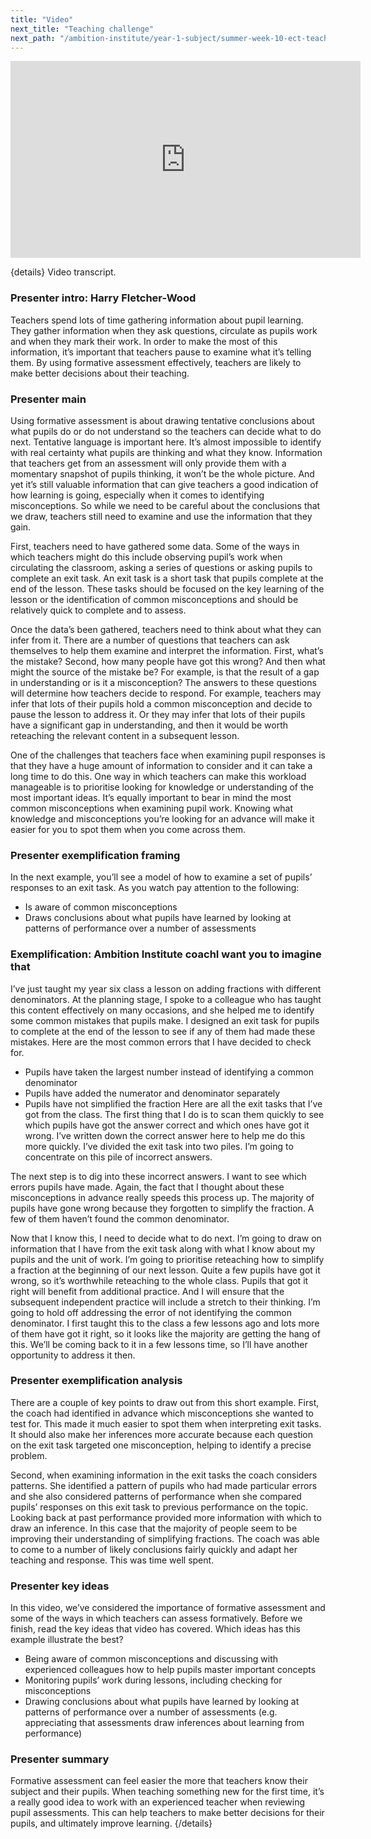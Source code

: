 ```yaml
---
title: "Video"
next_title: "Teaching challenge"
next_path: "/ambition-institute/year-1-subject/summer-week-10-ect-teaching-challenge"
---
```


<iframe width="560" height="315" src="https://www.youtube.com/embed/IBsRjAVSAno" title="Summer Week 10 ECT Video - YouTube" frameborder="0" allow="accelerometer; autoplay; clipboard-write; encrypted-media; gyroscope; picture-in-picture; web-share" allowfullscreen></iframe>

{details}
Video transcript.

### Presenter intro: Harry Fletcher-Wood

Teachers spend lots of time gathering information about pupil learning. They gather
information when they ask questions, circulate as pupils work and when they mark
their work. In order to make the most of this information, it’s important that teachers
pause to examine what it’s telling them. By using formative assessment effectively,
teachers are likely to make better decisions about their teaching.

### Presenter main

Using formative assessment is about drawing tentative conclusions about what pupils
do or do not understand so the teachers can decide what to do next. Tentative language
is important here. It’s almost impossible to identify with real certainty what pupils
are thinking and what they know. Information that teachers get from an assessment
will only provide them with a momentary snapshot of pupils thinking, it won’t be
the whole picture. And yet it’s still valuable information that can give teachers
a good indication of how learning is going, especially when it comes to identifying
misconceptions. So while we need to be careful about the conclusions that we draw,
teachers still need to examine and use the information that they gain.

First, teachers need to have gathered some data. Some of the ways in which teachers might do this include observing pupil’s work when circulating the classroom, asking a series of questions or asking pupils to complete an exit task. An exit task is a short task that pupils complete at the end of the lesson. These tasks should be focused on the key learning of the lesson or the identification of common misconceptions and should be relatively quick to complete and to assess.

Once the data’s been gathered, teachers need to think about what they can infer from it. There are a number of questions that teachers can ask themselves to help them examine and interpret the information. First, what’s the mistake? Second, how many people have got this wrong? And then what might the source of the mistake be? For example, is that the result of a gap in understanding or is it a misconception? The answers to these questions will determine how teachers decide to respond. For example, teachers may infer that lots of their pupils hold a common misconception and decide to pause the lesson to address it. Or they may infer that lots of their pupils have a significant gap in understanding, and then it would be worth reteaching the relevant content in a subsequent lesson.

One of the challenges that teachers face when examining pupil responses is that they have a huge amount of information to consider and it can take a long time to do this. One way in which teachers can make this workload manageable is to prioritise looking for knowledge or understanding of the most important ideas. It’s equally important to bear in mind the most common misconceptions when examining pupil work. Knowing what knowledge and misconceptions you’re looking for an advance will make it easier for you to spot them when you come across them.

### Presenter exemplification framing

In the next example, you’ll see a model of how to examine a set of pupils’ responses
to an exit task. As you watch pay attention to the following:

- Is aware of common misconceptions
- Draws conclusions about what pupils have learned by looking at patterns of performance over a number of assessments

### Exemplification: Ambition Institute coachI want you to imagine that

I’ve just taught my year six class a lesson on adding fractions with different
denominators. At the planning stage, I spoke to a colleague who has taught this
content effectively on many occasions, and she helped me to identify some common
mistakes that pupils make. I designed an exit task for pupils to complete at the
end of the lesson to see if any of them had made these mistakes. Here are the
most common errors that I have decided to check for.

- Pupils have taken the largest number instead of identifying a common denominator
- Pupils have added the numerator and denominator separately
- Pupils have not simplified the fraction
  Here are all the exit tasks that I’ve got from the class. The first thing that I
  do is to scan them quickly to see which pupils have got the answer correct and
  which ones have got it wrong. I’ve written down the correct answer here to help
  me do this more quickly. I’ve divided the exit task into two piles. I’m going to
  concentrate on this pile of incorrect answers.

The next step is to dig into these incorrect answers. I want to see which errors pupils have made. Again, the fact that I thought about these misconceptions in advance really speeds this process up. The majority of pupils have gone wrong because they forgotten to simplify the fraction. A few of them haven’t found the common denominator.

Now that I know this, I need to decide what to do next. I’m going to draw on information that I have from the exit task along with what I know about my pupils and the unit of work. I’m going to prioritise reteaching how to simplify a fraction at the beginning of our next lesson. Quite a few pupils have got it wrong, so it’s worthwhile reteaching to the whole class. Pupils that got it right will benefit from additional practice. And I will ensure that the subsequent independent practice will include a stretch to their thinking. I’m going to hold off addressing the error of not identifying the common denominator. I first taught this to the class a few lessons ago and lots more of them have got it right, so it looks like the majority are getting the hang of this. We’ll be coming back to it in a few lessons time, so I’ll have another opportunity to address it then.

### Presenter exemplification analysis

There are a couple of key points to draw out from this short example. First, the
coach had identified in advance which misconceptions she wanted to test for. This
made it much easier to spot them when interpreting exit tasks. It should also make
her inferences more accurate because each question on the exit task targeted one
misconception, helping to identify a precise problem.

Second, when examining information in the exit tasks the coach considers patterns. She identified a pattern of pupils who had made particular errors and she also considered patterns of performance when she compared pupils’ responses on this exit task to previous performance on the topic. Looking back at past performance provided more information with which to draw an inference. In this case that the majority of people seem to be improving their understanding of simplifying fractions. The coach was able to come to a number of likely conclusions fairly quickly and adapt her teaching and response. This was time well spent.

### Presenter key ideas

In this video, we’ve considered the importance of formative assessment and some of
the ways in which teachers can assess formatively. Before we finish, read the key
ideas that video has covered. Which ideas has this example illustrate the best?

- Being aware of common misconceptions and discussing with experienced colleagues how to help pupils master important concepts
- Monitoring pupils’ work during lessons, including checking for misconceptions
- Drawing conclusions about what pupils have learned by looking at patterns of performance over a number of assessments (e.g. appreciating that assessments draw inferences about learning from performance)

### Presenter summary

Formative assessment can feel easier the more that teachers know their subject
and their pupils. When teaching something new for the first time, it’s a really
good idea to work with an experienced teacher when reviewing pupil assessments.
This can help teachers to make better decisions for their pupils, and ultimately
improve learning. {/details}
